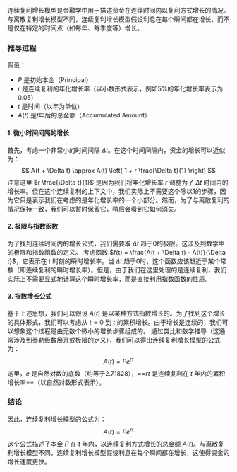 连续复利增长模型是金融学中用于描述资金在连续时间内以复利方式增长的情况。与离散复利增长模型不同，连续复利增长模型假设利息在每个瞬间都在增长，而不是仅在特定的时间点（如每年、每季度等）增长。
### 推导过程
假设：
- $P$ 是初始本金（Principal）
- $r$ 是连续复利的年化增长率（以小数形式表示，例如5%的年化增长率表示为0.05）
- $t$ 是时间（以年为单位）
- $A(t)$ 是$t$年后的总金额（Accumulated Amount）
#### 1. 微小时间间隔的增长
首先，考虑一个非常小的时间间隔 $\Delta t$。在这个时间间隔内，资金的增长可以近似为：
$$ A(t + \Delta t) \approx A(t) \left( 1 + r \frac{\Delta t}{1} \right) $$
注意这里 $r \frac{\Delta t}{1}$ 是因为我们将年化增长率 $r$ 调整为了 $\Delta t$ 时间内的增长率。但在这个连续复利的上下文中，我们实际上不需要这个除以1的步骤，因为它只是表示我们在考虑的是年化增长率的一个小部分。然而，为了与离散复利的情况保持一致，我们可以暂时保留它，稍后会看到它如何消失。
#### 2. 极限与指数函数
为了找到连续时间内的增长公式，我们需要取 $\Delta t$ 趋于0的极限。这涉及到数学中的极限和指数函数的定义。
考虑函数 $f(t) = \frac{A(t + \Delta t) - A(t)}{\Delta t}$，它表示在 $t$ 时刻的瞬时增长率。当 $\Delta t$ 趋于0时，这个函数应该趋近于某个常数（即连续复利的瞬时增长率）。但是，由于我们在这里处理的是连续复利，我们实际上不需要显式地计算这个瞬时增长率，而是直接利用指数函数的性质。
#### 3. 指数增长公式
基于上述思想，我们可以假设 $A(t)$ 是以某种方式指数增长的。为了找到这个增长的具体形式，我们可以考虑从 $t = 0$ 到 $t$ 的累积增长。由于增长是连续的，我们可以想象这个过程是由无数个微小的增长步骤组成的。
通过类比和数学推导（这通常涉及到泰勒级数展开或极限的定义），我们可以得出连续复利增长模型的公式为：
$$ A(t) = P e^{rt} $$
这里，$e$ 是自然对数的底数（约等于2.71828），==$rt$ 是连续复利在 $t$ 年内的累积增长率==（以自然对数形式表示）。
### 结论
因此，连续复利增长模型的公式为：
$$ A(t) = P e^{rt} $$
这个公式描述了本金 $P$ 在 $t$ 年内，以连续复利方式增长的总金额 $A(t)$。与离散复利增长模型不同，连续复利增长模型假设利息在每个瞬间都在增长，这使得资金的增长速度更快。